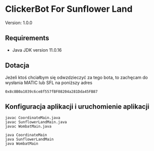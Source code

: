 # ClickerBot For Sunflower Land

Version: 1.0.0

## Requirements

- Java JDK version 11.0.16

## Dotacja

Jeżeli ktoś chciałbym się odwzdzieczyć za tego bota, to zachęcam do wysłania MATIC lub SFL na poniższy adres

```0x8c8B0a1039c6ce8f557fBF08204a281Dda45FB87```

## Konfiguracja aplikacji i uruchomienie aplikacji

```shell
javac CoordinateMain.java
javac SunflowerLandMain.java
javac WombatMain.java

java CoordinateMain
java SunflowerLandMain
java WombatMain
```


